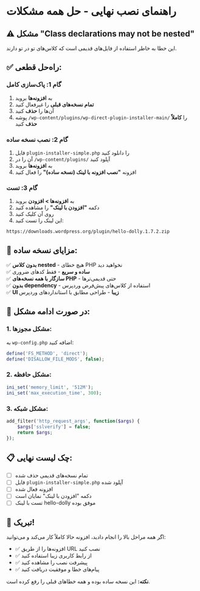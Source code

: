 # راهنمای نصب نهایی - حل همه مشکلات

## ⚠️ مشکل "Class declarations may not be nested"

این خطا به خاطر استفاده از فایل‌های قدیمی است که کلاس‌های تو در تو دارند.

## ✅ راه‌حل قطعی:

### گام 1: پاک‌سازی کامل
1. به **افزونه‌ها** بروید
2. **تمام نسخه‌های قبلی** را غیرفعال کنید
3. آن‌ها را **حذف** کنید
4. پوشه `/wp-content/plugins/wp-direct-plugin-installer-main/` را **کاملاً حذف** کنید

### گام 2: نصب نسخه ساده
1. فایل `plugin-installer-simple.php` را دانلود کنید
2. آن را در `/wp-content/plugins/` آپلود کنید
3. به **افزونه‌ها** بروید
4. افزونه **"نصب افزونه با لینک (نسخه ساده)"** را فعال کنید

### گام 3: تست
1. به **افزونه‌ها > افزودن** بروید
2. دکمه **"افزودن با لینک"** را مشاهده کنید
3. روی آن کلیک کنید
4. این لینک را تست کنید:
```
https://downloads.wordpress.org/plugin/hello-dolly.1.7.2.zip
```

## 🎯 مزایای نسخه ساده:

✅ **بدون کلاس nested** - هیچ خطای PHP نخواهید دید  
✅ **ساده و سریع** - فقط کدهای ضروری  
✅ **سازگار با همه نسخه‌های PHP** - حتی قدیمی‌ترها  
✅ **بدون dependency** - استفاده از کلاس‌های پیش‌فرض وردپرس  
✅ **UI زیبا** - طراحی مطابق با استانداردهای وردپرس  

## 🔧 در صورت ادامه مشکل:

### 1. مشکل مجوزها:
به `wp-config.php` اضافه کنید:
```php
define('FS_METHOD', 'direct');
define('DISALLOW_FILE_MODS', false);
```

### 2. مشکل حافظه:
```php
ini_set('memory_limit', '512M');
ini_set('max_execution_time', 300);
```

### 3. مشکل شبکه:
```php
add_filter('http_request_args', function($args) {
    $args['sslverify'] = false;
    return $args;
});
```

## 📋 چک لیست نهایی:

- [ ] تمام نسخه‌های قدیمی حذف شده
- [ ] فایل `plugin-installer-simple.php` آپلود شده
- [ ] افزونه فعال شده
- [ ] دکمه "افزودن با لینک" نمایان است
- [ ] تست با لینک hello-dolly موفق بوده

## 🎉 تبریک!

اگر همه مراحل بالا را انجام دادید، افزونه حالا کاملاً کار می‌کند و می‌توانید:

- ✅ افزونه‌ها را از طریق URL نصب کنید
- ✅ از رابط کاربری زیبا استفاده کنید  
- ✅ پیشرفت نصب را مشاهده کنید
- ✅ پیام‌های خطا و موفقیت دریافت کنید

**نکته:** این نسخه ساده بوده و همه خطاهای قبلی را رفع کرده است.